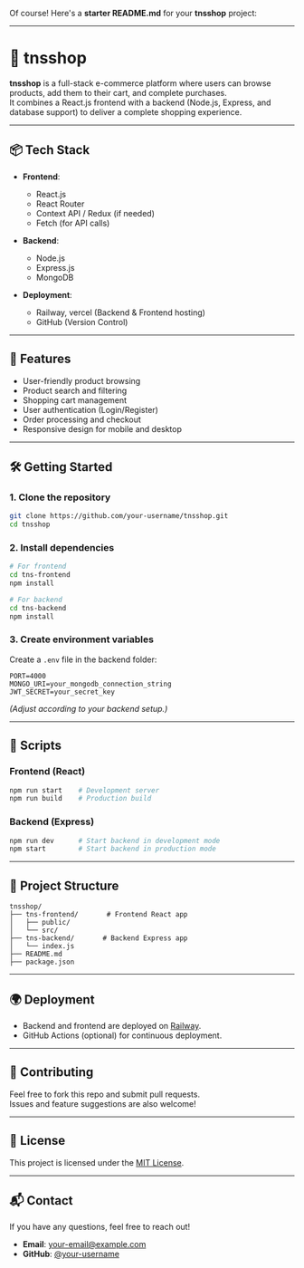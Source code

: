 Of course! Here's a **starter README.md** for your **tnsshop** project:

---

# 🛒 tnsshop

**tnsshop** is a full-stack e-commerce platform where users can browse products, add them to their cart, and complete purchases.  
It combines a React.js frontend with a backend (Node.js, Express, and database support) to deliver a complete shopping experience.

---

## 📦 Tech Stack

- **Frontend**:  
  - React.js
  - React Router
  - Context API / Redux (if needed)
  - Fetch (for API calls)

- **Backend**:  
  - Node.js
  - Express.js
  - MongoDB

- **Deployment**:  
  - Railway, vercel (Backend & Frontend hosting)
  - GitHub (Version Control)

---

## 🚀 Features

- User-friendly product browsing
- Product search and filtering
- Shopping cart management
- User authentication (Login/Register)
- Order processing and checkout
- Responsive design for mobile and desktop

---

## 🛠️ Getting Started

### 1. Clone the repository

```bash
git clone https://github.com/your-username/tnsshop.git
cd tnsshop
```

### 2. Install dependencies

```bash
# For frontend
cd tns-frontend
npm install

# For backend
cd tns-backend
npm install
```

### 3. Create environment variables

Create a `.env` file in the backend folder:

```env
PORT=4000
MONGO_URI=your_mongodb_connection_string
JWT_SECRET=your_secret_key
```

*(Adjust according to your backend setup.)*

---

## 🧪 Scripts

### Frontend (React)

```bash
npm run start    # Development server
npm run build    # Production build
```

### Backend (Express)

```bash
npm run dev      # Start backend in development mode
npm start        # Start backend in production mode
```

---

## 📂 Project Structure

```
tnsshop/
├── tns-frontend/       # Frontend React app
│   ├── public/
│   └── src/
├── tns-backend/       # Backend Express app
│   └── index.js
├── README.md
├── package.json
```

---

## 🌍 Deployment

- Backend and frontend are deployed on [Railway](https://railway.app/).
- GitHub Actions (optional) for continuous deployment.

---

## 🤝 Contributing

Feel free to fork this repo and submit pull requests.  
Issues and feature suggestions are also welcome!

---

## 📜 License

This project is licensed under the [MIT License](LICENSE).

---

## 📬 Contact

If you have any questions, feel free to reach out!

- **Email**: your-email@example.com
- **GitHub**: [@your-username](https://github.com/your-username)

